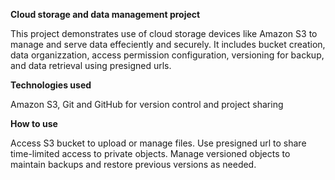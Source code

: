 **Cloud storage and data management project**

This project demonstrates use of cloud storage devices like Amazon S3 to manage and serve data effeciently and securely. It includes bucket creation, data organizzation, access permission configuration, versioning for backup,
and data retrieval using presigned urls.

**Technologies used**

Amazon S3,
Git and GitHub for version control and project sharing

**How to use**

Access S3 bucket to upload or manage files. Use presigned url to share time-limited access to private objects. 
Manage versioned objects to maintain backups and restore previous versions as needed.

